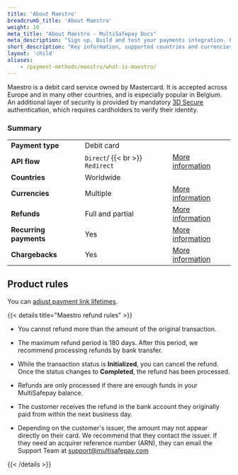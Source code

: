 ```yaml
---
title: 'About Maestro'
breadcrumb_title: 'About Maestro'
weight: 10
meta_title: "About Maestro - MultiSafepay Docs"
meta_description: "Sign up. Build and test your payments integration. Explore our products and services. Use our API Reference, SDKs, and wrappers. Get support."
short_description: "Key information, supported countries and currencies, product rules"
layout: 'child'
aliases:
    - /payment-methods/maestro/what-is-maestro/
---
```


Maestro is a debit card service owned by Mastercard. It is accepted across Europe and in many other countries, and is especially popular in Belgium. An additional layer of security is provided by mandatory [3D Secure](/security-and-legal/payment-regulations/about-3d-secure/) authentication, which requires cardholders to verify their identity.

### Summary

|   |   |   |
|---|---|---|
| **Payment type**   | Debit card  | |
| **API flow**  | `Direct`/ {{< br >}} `Redirect`| [More information](/developer/api/difference-between-direct-and-redirect) |
| **Countries**  | Worldwide  | |
| **Currencies**  | Multiple | [More information](/faq/general/supported-currencies) | 
| **Refunds**  | Full and partial  | [More information](/payments/refunds-and-chargebacks/refunds/) | 
| **Recurring payments**  | Yes | [More information](/payments/about/recurring-payments/)  |
| **Chargebacks**  | Yes | [More information](/faq/chargebacks) |

## Product rules

You can [adjust payment link lifetimes](/developer/api/adjusting-payment-link-lifetimes/).

{{< details title="Maestro refund rules" >}}

- You cannot refund more than the amount of the original transaction.

- The maximum refund period is 180 days. After this period, we recommend processing refunds by bank transfer.

- While the transaction status is **Initialized**, you can cancel the refund. Once the status changes to **Completed**, the refund has been processed. 

- Refunds are only processed if there are enough funds in your MultiSafepay balance.

- The customer receives the refund in the bank account they originally paid from within the next business day.

- Depending on the customer's issuer, the amount may not appear directly on their card. We recommend that they contact the issuer. If they need an acquirer reference number (ARN), they can email the Support Team at <support@multisafepay.com> 

{{< /details >}}
